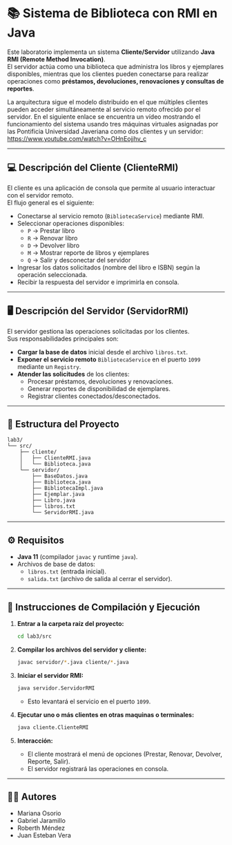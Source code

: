 # 📚 Sistema de Biblioteca con RMI en Java

Este laboratorio implementa un sistema **Cliente/Servidor** utilizando **Java RMI (Remote Method Invocation)**.  
El servidor actúa como una biblioteca que administra los libros y ejemplares disponibles, mientras que los clientes pueden conectarse para realizar operaciones como **préstamos, devoluciones, renovaciones y consultas de reportes**.  

La arquitectura sigue el modelo distribuido en el que múltiples clientes pueden acceder simultáneamente al servicio remoto ofrecido por el servidor.
En el siguiente enlace se encuentra un vídeo mostrando el funcionamiento del sistema usando tres máquinas virtuales asignadas por las Pontificia Universidad Javeriana como dos clientes y un servidor:
https://www.youtube.com/watch?v=OHnEojjhv_c

---

## 💻 Descripción del Cliente (ClienteRMI)

El cliente es una aplicación de consola que permite al usuario interactuar con el servidor remoto.  
El flujo general es el siguiente:

- Conectarse al servicio remoto (`BibliotecaService`) mediante RMI.
- Seleccionar operaciones disponibles:
  - `P` → Prestar libro  
  - `R` → Renovar libro  
  - `D` → Devolver libro  
  - `M` → Mostrar reporte de libros y ejemplares  
  - `Q` → Salir y desconectar del servidor  
- Ingresar los datos solicitados (nombre del libro e ISBN) según la operación seleccionada.
- Recibir la respuesta del servidor e imprimirla en consola.

---

## 🖥️ Descripción del Servidor (ServidorRMI)

El servidor gestiona las operaciones solicitadas por los clientes.  
Sus responsabilidades principales son:

- **Cargar la base de datos** inicial desde el archivo `libros.txt`.  
- **Exponer el servicio remoto** `BibliotecaService` en el puerto `1099` mediante un `Registry`.  
- **Atender las solicitudes** de los clientes:
  - Procesar préstamos, devoluciones y renovaciones.
  - Generar reportes de disponibilidad de ejemplares.
  - Registrar clientes conectados/desconectados.

---

## 📂 Estructura del Proyecto

```
lab3/
└── src/
    ├── cliente/
    │   ├── ClienteRMI.java
    │   └── Biblioteca.java
    └── servidor/
        ├── BaseDatos.java
        ├── Biblioteca.java
        ├── BibliotecaImpl.java
        ├── Ejemplar.java
        ├── Libro.java
        ├── libros.txt
        └── ServidorRMI.java
```

---

## ⚙️ Requisitos

- **Java 11** (compilador `javac` y runtime `java`).  
- Archivos de base de datos:  
  - `libros.txt` (entrada inicial).  
  - `salida.txt` (archivo de salida al cerrar el servidor).  

---

## 🚀 Instrucciones de Compilación y Ejecución

1. **Entrar a la carpeta raíz del proyecto:**
   ```bash
   cd lab3/src
   ```

2. **Compilar los archivos del servidor y cliente:**
   ```bash
   javac servidor/*.java cliente/*.java
   ```

3. **Iniciar el servidor RMI:**
   ```bash
   java servidor.ServidorRMI
   ```
   - Esto levantará el servicio en el puerto `1099`.

4. **Ejecutar uno o más clientes en otras maquinas o terminales:**
   ```bash
   java cliente.ClienteRMI
   ```

5. **Interacción:**
   - El cliente mostrará el menú de opciones (Prestar, Renovar, Devolver, Reporte, Salir).  
   - El servidor registrará las operaciones en consola.  

---

## 👨‍💻 Autores
- Mariana Osorio   
- Gabriel Jaramillo  
- Roberth Méndez  
- Juan Esteban Vera  
